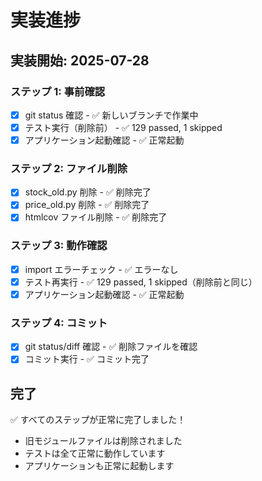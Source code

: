 # 実装進捗

## 実装開始: 2025-07-28

### ステップ 1: 事前確認
- [x] git status 確認 - ✅ 新しいブランチで作業中
- [x] テスト実行（削除前） - ✅ 129 passed, 1 skipped
- [x] アプリケーション起動確認 - ✅ 正常起動

### ステップ 2: ファイル削除
- [x] stock_old.py 削除 - ✅ 削除完了
- [x] price_old.py 削除 - ✅ 削除完了
- [x] htmlcov ファイル削除 - ✅ 削除完了

### ステップ 3: 動作確認
- [x] import エラーチェック - ✅ エラーなし
- [x] テスト再実行 - ✅ 129 passed, 1 skipped（削除前と同じ）
- [x] アプリケーション起動確認 - ✅ 正常起動

### ステップ 4: コミット
- [x] git status/diff 確認 - ✅ 削除ファイルを確認
- [x] コミット実行 - ✅ コミット完了

## 完了
✅ すべてのステップが正常に完了しました！
- 旧モジュールファイルは削除されました
- テストは全て正常に動作しています
- アプリケーションも正常に起動します